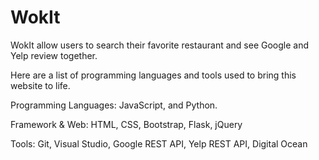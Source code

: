 # WokIt
WokIt allow users to search their favorite restaurant and see Google and Yelp review together.

Here are a list of programming languages and tools used to bring this website to life.

Programming Languages: JavaScript, and Python. 

Framework & Web: HTML, CSS, Bootstrap, Flask, jQuery

Tools: Git, Visual Studio, Google REST API, Yelp REST API, Digital Ocean
